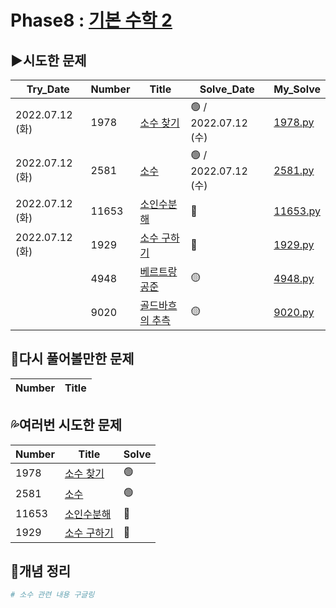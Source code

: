 # Phase8 : [기본 수학 2](https://www.acmicpc.net/step/10)



## ▶️시도한 문제

| Try_Date        | Number | Title                                                   | Solve_Date          | My_Solve               |
| --------------- | ------ | ------------------------------------------------------- | ------------------- | ---------------------- |
| 2022.07.12 (화) | 1978   | [소수 찾기](https://www.acmicpc.net/problem/1978)       | 🟢 / 2022.07.12 (수) | [1978.py](./1978.py)   |
| 2022.07.12 (화) | 2581   | [소수](https://www.acmicpc.net/problem/2581)            | 🟢 / 2022.07.12 (수) | [2581.py](./2581.py)   |
| 2022.07.12 (화) | 11653  | [소인수분해](https://www.acmicpc.net/problem/11653)     | 🔴                   | [11653.py](./11653.py) |
| 2022.07.12 (화) | 1929   | [소수 구하기](https://www.acmicpc.net/problem/1929)     | 🔴                   | [1929.py](./1929.py)   |
|                 | 4948   | [베르트랑 공준](https://www.acmicpc.net/problem/4948)   | 🟡                   | [4948.py](./4948.py)   |
|                 | 9020   | [골드바흐의 추측](https://www.acmicpc.net/problem/9020) | 🟡                   | [9020.py](./9020.py)   |



## 💫다시 풀어볼만한 문제

| Number | Title |
| ------ | ----- |



## 💦여러번 시도한 문제

| Number | Title                                               | Solve |
| ------ | --------------------------------------------------- | ----- |
| 1978   | [소수 찾기](https://www.acmicpc.net/problem/1978)   | 🟢     |
| 2581   | [소수](https://www.acmicpc.net/problem/2581)        | 🟢     |
| 11653  | [소인수분해](https://www.acmicpc.net/problem/11653) | 🔴     |
| 1929   | [소수 구하기](https://www.acmicpc.net/problem/1929) | 🔴     |



## 📑개념 정리 

```python
# 소수 관련 내용 구글링
```

